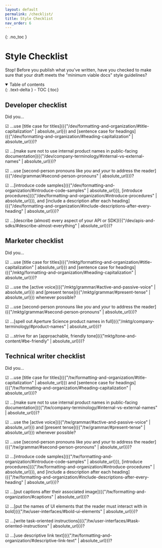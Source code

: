```yaml
---
layout: default
permalink: /checklist/
title: Style Checklist
nav_order: 6
---
```

{: .no_toc }
# Style Checklist

Stop! Before you publish what you've written, have you checked to make sure that your draft meets the "minimum viable docs" style guidelines?

<details open markdown="block">
  <summary>
    Table of contents
  </summary>
  {: .text-delta }
- TOC
{:toc}
</details>

## Developer checklist

Did you...

☑ ...use [title case for titles]({{"/dev/formatting-and-organization/#title-capitalization" | absolute_url}}) and [sentence case for headings]({{"/dev/formatting-and-organization/#heading-capitalization" | absolute_url}})?

☑ ...[make sure not to use internal product names in public-facing documentation]({{"/dev/company-terminology/#internal-vs-external-names" | absolute_url}})?

☑ ...use [second-person pronouns like *you* and *your* to address the reader]({{"/dev/grammar/#second-person-pronouns" | absolute_url}})?

☑ ...[introduce code samples]({{"/dev/formatting-and-organization/#introduce-code-samples" | absolute_url}}), [introduce procedures]({{"/dev/formatting-and-organization/#introduce-procedures" | absolute_url}}), and [include a description after each heading]({{"/dev/formatting-and-organization/#include-descriptions-after-every-heading" | absolute_url}})?

☑ ...[describe (almost) every aspect of your API or SDK]({{"/dev/apis-and-sdks/#describe-almost-everything" | absolute_url}})?

## Marketer checklist

Did you...

☑ ...use [title case for titles]({{"/mktg/formatting-and-organization/#title-capitalization" | absolute_url}}) and [sentence case for headings]({{"/mktg/formatting-and-organization/#heading-capitalization" | absolute_url}})?

☑ ...use the [active voice]({{"/mktg/grammar/#active-and-passive-voice" | absolute_url}}) and [present tense]({{"/mktg/grammar/#present-tense" | absolute_url}}) whenever possible?

☑ ...use [second-person pronouns like *you* and *your* to address the reader]({{"/mktg/grammar/#second-person-pronouns" | absolute_url}})?

☑ ...[spell out Aperture Science product names in full]({{"/mktg/company-terminology/#product-names" | absolute_url}})?

☑ ...strive for an [approachable, friendly tone]({{"mktg/tone-and-content/#be-friendly" | absolute_url}})?


## Technical writer checklist

Did you...

☑ ...use [title case for titles]({{"/tw/formatting-and-organization/#title-capitalization" | absolute_url}}) and [sentence case for headings]({{"/tw/formatting-and-organization/#heading-capitalization" | absolute_url}})?

☑ ...[make sure not to use internal product names in public-facing documentation]({{"/tw/company-terminology/#internal-vs-external-names" | absolute_url}})?

☑ ...use the [active voice]({{"/tw/grammar/#active-and-passive-voice" | absolute_url}}) and [present tense]({{"/tw/grammar/#present-tense" | absolute_url}}) whenever possible?

☑ ...use [second-person pronouns like *you* and *your* to address the reader]({{"/tw/grammar/#second-person-pronouns" | absolute_url}})?

☑ ...[introduce code samples]({{"/tw/formatting-and-organization/#introduce-code-samples" | absolute_url}}), [introduce procedures]({{"/tw/formatting-and-organization/#introduce-procedures" | absolute_url}}), and [include a description after each heading]({{"/tw/formatting-and-organization/#include-descriptions-after-every-heading" | absolute_url}})?

☑ ...[put captions after their associated image]({{"/tw/formatting-and-organization/#captions" | absolute_url}})?

☑ ...[put the names of UI elements that the reader must interact with in bold]({{"/tw/user-interfaces/#bold-ui-elements" | absolute_url}})?

☑ ...[write task-oriented instructions]({{"/tw/user-interfaces/#task-oriented-instructions" | absolute_url}})?

☑ ...[use descriptive link text]({{"/tw/formatting-and-organization/#descriptive-link-text" | absolute_url}})?